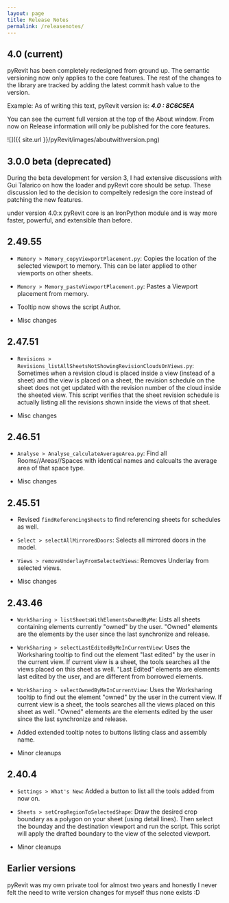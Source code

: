 ```yaml
---
layout: page
title: Release Notes
permalink: /releasenotes/
---
```


4.0 (current)
------
pyRevit has been completely redesigned from ground up. The semantic versioning now only applies to the core features. The rest of the changes to the library are tracked by adding the latest commit hash value to the version.

Example: As of writing this text, pyRevit version is: ***4.0 : 8C6C5EA***

You can see the current full version at the top of the About window. From now on Release information will only be published for the core features.

![]({{ site.url }}/pyRevit/images/aboutwithversion.png)


3.0.0 beta (deprecated)
------
During the beta development for version 3, I had extensive discussions with Gui Talarico on how the loader and pyRevit core should be setup. These discussion led to the decision to compeltely redesign the core instead of patching the new features.

under version 4.0:x pyRevit core is an IronPython module and is way more faster, powerful, and extensible than before.

2.49.55
------
-	`Memory > Memory_copyViewportPlacement.py`: Copies the location of the selected viewport to memory. This can be later applied to other viewports on other sheets.

-	`Memory > Memory_pasteViewportPlacement.py`: Pastes a Viewport placement from memory.

-	Tooltip now shows the script Author.
-	Misc changes

2.47.51
------
-	`Revisions > Revisions_listAllSheetsNotShowingRevisionCloudsOnViews.py`: Sometimes when a revision cloud is placed inside a view (instead of a sheet) and the view is placed on a sheet, the revision schedule on the sheet does not get updated with the revision number of the cloud inside the sheeted view. This script verifies that the sheet revision schedule is actually listing all the revisions shown inside the views of that sheet.

-   Misc changes

2.46.51
------
-   `Analyse > Analyse_calculateAverageArea.py`: Find all Rooms//Areas//Spaces with identical names and calcualts the average area of that space type.

-   Misc changes

2.45.51
------
-   Revised `findReferencingSheets` to find referencing sheets for schedules as well.

-   `Select > selectAllMirroredDoors`: Selects all mirrored doors in the model.

-   `Views > removeUnderlayFromSelectedViews`: Removes Underlay from selected views.

-   Misc changes

2.43.46
------
-   `WorkSharing > listSheetsWithElementsOwnedByMe`: Lists all sheets containing elements currently "owned" by the user. "Owned" elements are the elements by the user since the last synchronize and release.

-   `WorkSharing > selectLastEditedByMeInCurrentView`: Uses the Worksharing tooltip to find out the element "last edited" by the user in the current view. If current view is a sheet, the tools searches all the views placed on this sheet as well. "Last Edited" elements are elements last edited by the user, and are different from borrowed elements.

-   `WorkSharing > selectOwnedByMeInCurrentView`: Uses the Worksharing tooltip to find out the element "owned" by the user in the current view. If current view is a sheet, the tools searches all the views placed on this sheet as well. "Owned" elements are the elements edited by the user since the last synchronize and release.

-   Added extended tooltip notes to buttons listing class and assembly name.
-   Minor cleanups


2.40.4
------
-   `Settings > What's New`: Added a button to list all the tools added from now on.

-   `Sheets > setCropRegionToSelectedShape`: Draw the desired crop boundary as a polygon on your sheet (using detail lines). Then select the bounday and the destination viewport and run the script. This script will apply the drafted boundary to the view of the selected viewport.

-   Minor cleanups


Earlier versions
------
pyRevit was my own private tool for almost two years and honestly I never felt the need to write version changes for myself thus none exists :D
